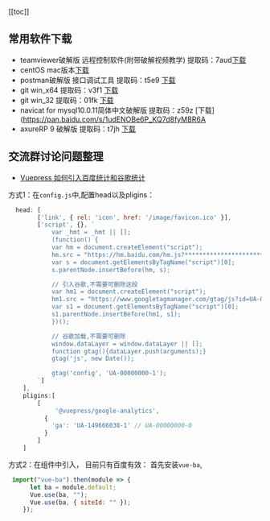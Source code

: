[[toc]]
## 常用软件下载
- teamviewer破解版 远程控制软件(附带破解视频教学) 提取码：7aud[下载](https://pan.baidu.com/s/1O_9hBfqq1vBLkx9E51RrWA) 
- centOS mac版本[下载](https://pan.baidu.com/s/1geK2kF5)
- postman破解版 接口调试工具 提取码：t5e9 [下载](https://pan.baidu.com/s/1FB82YFv6r2eSvj-5O3nczA)
- git win_x64 提取码：v3f1 [下载](https://pan.baidu.com/s/112SCA8KeS2Up6mekDl1uGw) 
- git win_32 提取码：01fk [下载](https://pan.baidu.com/s/1tMG-7agcfELfcbzBIsC2hQ) 
- navicat for mysql10.0.11简体中文破解版 提取码：z59z [下载](https://pan.baidu.com/s/1udENOBe6P_KQ7d8fyMBR6A 
- axureRP 9 破解版 提取码：t7jh [下载](https://pan.baidu.com/s/164DU5VoB8hYxqoT-QQd8Wg)


## 交流群讨论问题整理
- [Vuepress 如何引入百度统计和谷歌统计]()

方式1：在`config.js`中,配置head以及pligins：

```javascript
  head: [
        ['link', { rel: 'icon', href: '/image/favicon.ico' }],
        ['script', {}, `
            var _hmt = _hmt || [];
            (function() {
            var hm = document.createElement("script");
            hm.src = "https://hm.baidu.com/hm.js?**********************";
            var s = document.getElementsByTagName("script")[0]; 
            s.parentNode.insertBefore(hm, s);

            // 引入谷歌,不需要可删除这段
            var hm1 = document.createElement("script");
            hm1.src = "https://www.googletagmanager.com/gtag/js?id=UA-00000000-1";
            var s1 = document.getElementsByTagName("script")[0]; 
            s1.parentNode.insertBefore(hm1, s1);
            })();

            // 谷歌加载,不需要可删除
            window.dataLayer = window.dataLayer || [];
            function gtag(){dataLayer.push(arguments);}
            gtag('js', new Date());

            gtag('config', 'UA-00000000-1');
        `]
    ],
    pligins:[
        [
             '@vuepress/google-analytics',
          {
            'ga': 'UA-149666038-1' // UA-00000000-0
          }
        ]
    ]
```


方式2：在组件中引入， 目前只有百度有效：
首先安装`vue-ba`,

```javascript
 import("vue-ba").then(module => {
      let ba = module.default;
      Vue.use(ba, "");
      Vue.use(ba, { siteId: "" });
    });
```